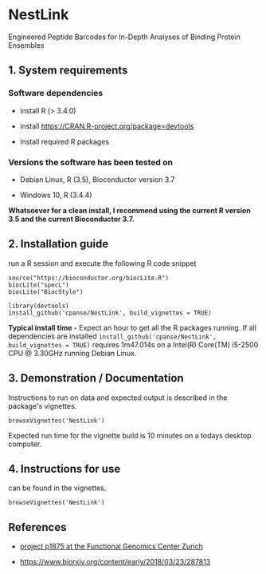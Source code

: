 # NestLink

Engineered Peptide Barcodes for In-Depth Analyses of Binding Protein Ensembles


## 1. System requirements


### Software dependencies
- install R (> 3.4.0)

- install https://CRAN.R-project.org/package=devtools

- install required R packages

### Versions the software has been tested on

- Debian Linux, R (3.5), Bioconductor version 3.7

- Windows 10, R (3.4.4)

**Whatsoever for a clean install, I recommend using the current R version 3.5 and the current Bioconductor 3.7.**


## 2. Installation guide

run a R session and execute the following R code snippet

```{r}
source("https://bioconductor.org/biocLite.R")
biocLite("specL")
biocLite("BiocStyle")

library(devtools)
install_github('cpanse/NestLink', build_vignettes = TRUE)
```

**Typical install time** - 
Expect an hour to get all the R packages running. If all dependencies are installed 
`install_github('cpanse/NestLink', build_vignettes = TRUE)` requires 1m47.014s 
on a Intel(R) Core(TM) i5-2500 CPU @ 3.30GHz running Debian Linux.

## 3. Demonstration / Documentation

Instructions to run on data and expected output is described in the package's 
vignettes.

```{r}
browseVignettes('NestLink')
```

Expected run time for the vignette build is 10 minutes on a todays desktop computer.

## 4. Instructions for use

can be found in the vignettes.
```{r}
browseVignettes('NestLink')
```

## References 

- [project p1875 at the Functional Genomics Center Zurich](https://fgcz-bfabric.uzh.ch/bfabric/userlab/show-project.html?id=1875)

- https://www.biorxiv.org/content/early/2018/03/23/287813



